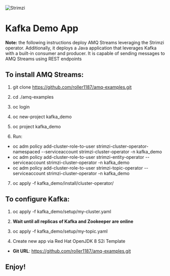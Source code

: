 ![Strimzi](https://developers.redhat.com/blog/wp-content/uploads/2018/05/strimzilogo_stacked_default_450px.png)

# Kafka Demo App

**Note:** the following instructions deploy AMQ Streams leveraging the Strimzi operator. Additionally, it deploys a Java application that leverages Kafka with a built-in consumer and producer. It is capable of sending messages to AMQ Streams using REST endpoints

## To install AMQ Streams:

1) git clone https://github.com/roller1187/amq-examples.git

2) cd ./amq-examples

3) oc login <cluster URL>

4) oc new-project kafka_demo

5) oc project kafka_demo

6) Run:

* oc adm policy add-cluster-role-to-user strimzi-cluster-operator-namespaced --serviceaccount strimzi-cluster-operator -n kafka_demo
* oc adm policy add-cluster-role-to-user strimzi-entity-operator --serviceaccount strimzi-cluster-operator -n kafka_demo
* oc adm policy add-cluster-role-to-user strimzi-topic-operator --serviceaccount strimzi-cluster-operator -n kafka_demo

7) oc apply -f kafka_demo/install/cluster-operator/

## To configure Kafka:

1) oc apply -f kafka_demo/setup/my-cluster.yaml

2) **Wait until all replicas of Kafka and Zookeeper are online**

3) oc apply -f kafka_demo/setup/my-topic.yaml

4) Create new app via Red Hat OpenJDK 8 S2i Template

* **Git URL**: https://github.com/roller1187/amq-examples.git

## Enjoy!
